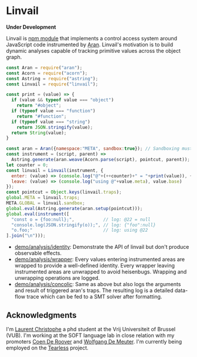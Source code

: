 # Linvail

**Under Development**

Linvail is [npm module](https://www.npmjs.com/linvail) that implements a control access system around JavaScript code instrumented by [Aran](https://github.com/lachrist/aran).
Linvail's motivation is to build dynamic analyses capable of tracking primitive values across the object graph.

```js
const Aran = require("aran");
const Acorn = require("acorn");
const Astring = require("astring");
const Linvail = require("linvail");

const print = (value) => {
  if (value && typeof value === "object")
    return "#object";
  if (typeof value === "function")
    return "#function";
  if (typeof value === "string")
    return JSON.stringify(value);
  return String(value);
}

const aran = Aran({namespace:"META", sandbox:true}); // Sandboxing must be enabled!
const instrument = (script, parent) =>
  Astring.generate(aran.weave(Acorn.parse(script), pointcut, parent));
let counter = 0;
const linvail = Linvail(instrument, {
  enter: (value) => (console.log("@"+(++counter)+" = "+print(value)), {base:value,meta:counter}),
  leave: (value) => (console.log("using @"+value.meta), value.base)
});
const pointcut = Object.keys(linvail.traps);
global.META = linvail.traps;
META.GLOBAL = linvail.sandbox;
global.eval(Astring.generate(aran.setup(pointcut)));
global.eval(instrument([
  "const o = {foo:null};",           // log: @22 = null
  "console.log(JSON.stringify(o));", // log: {"foo":null}
  "o.foo;"                           // log: using @22
].join("\n")));
```

* [demo/analysis/identity](https://cdn.rawgit.com/lachrist/linvail/c92cbbb3/demo/output/identity-delta.html):
  Demonstrate the API of linvail but don't produce observable effects.
* [demo/analysis/wrapper](https://cdn.rawgit.com/lachrist/linvail/c92cbbb3/demo/output/wrapper-delta.html):
  Every values entering instrumented areas are wrapped to provide a well-defined identity.
  Every wrapper leaving instrumented areas are unwrapped to avoid heisenbugs.
  Wrapping and unwrapping operations are logged.
* [demo/analysis/concolic](https://cdn.rawgit.com/lachrist/linvail/c92cbbb3/demo/output/concolic-delta.html):
  Same as above but also logs the arguments and result of triggered aran's traps.
  The resulting log is a detailed data-flow trace which can be fed to a SMT solver after formatting.
<!-- * [demo/analysis/json](https://cdn.rawgit.com/lachrist/linvail/c92cbbb3/demo/output/json-json.html):
  A quirky way to track primitive values through `JSON.stringify` - `JSON.parse` tunnels.
  The string returned by `JSON.stringify` is altered which can easily cause heisenbugs.
 -->
## Acknowledgments

I'm [Laurent Christophe](http://soft.vub.ac.be/soft/members/lachrist) a phd student at the Vrij Universiteit of Brussel (VUB).
I'm working at the SOFT language lab in close relation with my promoters [Coen De Roover](http://soft.vub.ac.be/soft/members/cderoove) and [Wolfgang De Meuter](http://soft.vub.ac.be/soft/members/wdmeuter).
I'm currently being employed on the [Tearless](http://soft.vub.ac.be/tearless/pages/index.html) project.

<!-- 

built on top of  that enable control the flow of values that enter and leave instrumented code areas.
 values 
to deploy a transitive membranewhich enables data-flow centric dynamic analyses such as taint analyses and symbolic execution of JavaScript programs.
To install, run `npm install aran linvail`.
Technically, invoking the top-level function of this module returns the Aran's traps necessary to implement a transitive membrane around the instrumented code.
In clear that means that Linvail enables you to intercept all the values entering and leaving instrumented code areas.
The code below is an [Otiluke's transpiler](https://github.com/lachrist/otiluke) which implements the identity membrane.
In [Linvail's demo page](http://rawgit.com/lachrist/linvail/master/demo/index.html) you can experiment other analyses which actually do something.

```js
var Aran = require("aran");
var Linvail = require("linvail");
const aran = Aran({namespace:"META"});
const instrument = (script, parent) =>
  Astring.generate(aran.weave(Acorn.parse(script), pointcut, parent));
const membrane = {};
let counter = 0;
const pointers = new WeakMap();
const print = (value) => {
  if (pointers.has(value))
    return 
  if (value && typeof value === "object")
    return "object";
  if (typeof value === "function")
    return "function";
  return String(value);
}
membrane.enter = (value) => console.log("enter "+print(value))

module.exports = function (options) {
  function enter (val, idx, ctx) {
    return val;
  }
  function leave (val, idx, ctx) {
    return val;
  }
  global._meta_ = Linvail(enter, leave);
  var aran = Aran({
    traps: Object.keys(global._meta_),
    namespace: "_meta_"
  });
  return aran.instrument;
};
```

## Why the heck do I need Linvail for?

[Aran](https://github.com/lachrist/aran) and program instrumentation in general is good for introspecting the control flow and tracking pointers.
Things become more difficult when the analysis has to reason about primitive values as well.
For instance there is no way at the JavaScript language level to differentiate two `null` values even though they have a different origin.
Such restriction applies to every primitive values.
Technically, it is because primitive values are inlined into different parts of the program's state -- e.g.: inside the environment and structures inside the store.
All of these copying blur the concept of a primitive value's identity and lifetime.
On the contrary, objects -- i.e. pointers -- can be properly differentiated based on their address in the store.
Such situation happens in almost every mainstream programming languages.
In the remainder of this section we give three examples of dynamic analyses which requires differentiating primitive values based on their origin and are therefore challenging to implement properly on top of [Aran](https://github.com/lachrist/aran) and simple program instrumenter in general.

1. **Debugging NaN appearances**
  In this first example, we want to provide an analysis which tracks the origin of `NaN` (not-a-number) values.
  The problem with `NaN` values is that they can easily propagate as the program is executed such that detecting the original cause of a `NaN` appearance is often tedious for large programs.
  Consider the program below which alerts "Your age is: NaN".
  ```js
  var year = Number(document.getElementById("bdate").avlue);
  // many lines with many unrelated NaNs appearances
  alert("Your age is: " + (2016 - year));
  ```
  Simply printing every appearance of `NaN` values runs under the risk of overwhelming the programmer with unrelated `NaN` appearances.
  We would like to know only of the `NaN` that caused the alert to display an buggy message.
  It is therefore crucial to differentiate `NaN` values which cannot be done at the JavaScript language level.

2. **Taint analysis**
  Taint analysis consists in marking -- or *tainting* -- values coming from predefined source of information and preventing them from flowing through predefined sinks of information.
  As tainted values are manipulated through the program, the taint should be properly propagated to dependent values. 
  ```js
  var password = document.getElementById("password"); // predefined source
  var secret = password.value; // tainted string
  var secrets = secret.split(""); // array of tainted characters
  sendToShadyThirdPartyServer(secrets); // predefined sink
  ```
  Lets suppose that the password was `"trustno1"`.
  N.B. strings are primitive values in JavaScript.
  After splitting this string to characters we cannot simply taint all string being `"t"`, `"r"`, `"u"`, `"s"`, `"t"`, "`n`", "`o`", `"1"`.
  This would lead to serious over-tainting and diminish the precision and usefulness of the analysis.
  As for the `Nan` debugger we crucially need to differentiate primitive values based on their origin and not only their value.

3. **Concolic Testing**
  Concolic testing aims at automatically exploring all the control-flow paths a program can take for validation purpose.
  It involves gathering mathematic formula on a program's inputs as it is being executed.
  Later, these formula can be given to a constraint solver to steer the program into a unexplored execution path.
  Consider the program below which has two different outcomes based on the birthdate of the user.
  A successful concolic tester should be able to generate an birthdate input that leads the program to the consequent branch and an other birthdate input that leads the program to the alternate branch.
  ```js
  var input = document.getElemenById("bdate").value;
  var bdate = input.value // new symbolic value [α]
  var age = bdate - 2016; // new constraint [β = α - 2016]
  var isminor = age > 17; // new constraint [γ = β > 17]
  if (isminor) {          // path condition [γ && γ = β > 17 && β = α - 2016]
    // do something
  } else {                // path condition [!γ && γ = β > 17 && β = α - 2016]
    // do something else
  }
  ```
  It should be clear that confusing two primitive values having different origin would easily lead to erroneous path constraint.

## Solutions

In this section we investigate different ways to track primitive values across the program's execution.

1. *Shadow States*
  For low-level languages such as binary code, primitive values are often tracked by maintaining a so called "shadow state" that mirrors the concrete program state.
  This shadow state contains analysis-related information about the program values situated at the same location in the concrete state. 
  [Valgrind](http://valgrind.org/) is a popular binary instrumentation framework which utilizes this technique to enables many data-flow analyses.
  The difficulty of this technique lies in maintaining the shadow state as non-instrumented functions are being executed.
  An important class of functions that cannot be instrumented are built-in functions.
  Because the semantic of JavaScript built-in functions is much more complex than the semantic of built-in binary code procedures, we argue that shadow state can never be completely kept in sync with the concrete state.
2. *Record And Replay*
  Record and replay systems such as [Jalangi](https://github.com/SRA-SiliconValley/jalangi) are an intelligent response to the challenge of keeping in sync the shadow states with the concrete state.
  Observing that divergences between the shadow and concrete states cannot be completely avoided, these systems allows divergences in the replay phase which can be resolved by the trace gathered during the record phase.
  We propose two arguments against such technique:
  First, every time divergences are resolved in the replay phase, values with unknown origin are being introduced which necessarily diminish the precision of the resulting analysis.
  Second, the replay phase only provide information about partial execution which can be puzzling to reason about.
3. *Wrappers*
  Instead of providing a entire separated shadow state, wrappers constitutes a finer grained solution.
  By wrapping primitive values inside objects we can simply let them propagate.
  The problem with wrappers is to make them behave like their wrapped primitive value.

  2. *Boxed Values*
    JavaScript enables to box the following primitive values: booleans, numbers and strings.
    However this solution is not perfect for two reasons: first it does not enables tracking `undefined` and `null` and second, as shown below, boxed values does not always behave like their primitive counterpart.
    ```js
    // Strings cannot be differentiated based on their origin
    var string1 = "abc";
    var string2 = "abc";
    assert(string1 === string2);
    // Boxed strings can be differentiated based on their origin
    var boxedString1 = new String("abc");
    var boxedString2 = new String("abc");
    assert(boxedString1 !== boxedString2);
    // In some cases boxed string behave like strings.
    assert(string1 + string2 === boxedString1 + boxedString2);
    assert(JSON.stringify({a:string1}) === JSON.stringify({a:boxedString1}));
    // In some other cases they don't...
    var x = "bar";
    string1.foo = x;
    boxedString1.foo = x;
    assert(string1.foo !== boxedString1.foo);
    ```
  3. *valueOf method*
    A similar mechanism to boxed value is to 
    Many builtin JavaScript procedures expecting a primitive value but receiving on object will try to convert this object into a primitive using its `valueOf` method.
    ```js
    var x = null
    var xValueOf = {
      inner: null,
      valueOf: function () { this.inner }
    }
    assert(JSON.stringify({a:x}) !== JSON.stringify({a:xValueOf}));
    ```
    Under the hood, boxed primitive values are using the `valueOf` method to convert an object

  4. *explicit wrapper*


 -->